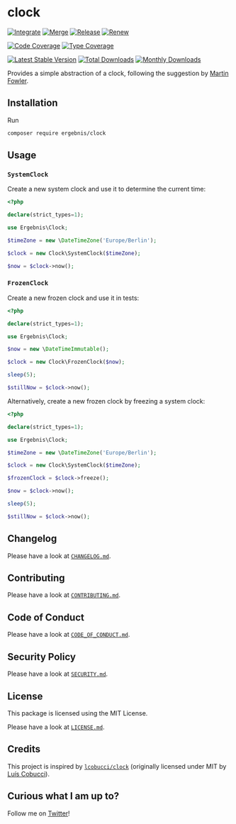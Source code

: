 # clock

[![Integrate](https://github.com/ergebnis/clock/workflows/Integrate/badge.svg)](https://github.com/ergebnis/clock/actions)
[![Merge](https://github.com/ergebnis/clock/workflows/Merge/badge.svg)](https://github.com/ergebnis/clock/actions)
[![Release](https://github.com/ergebnis/clock/workflows/Release/badge.svg)](https://github.com/ergebnis/clock/actions)
[![Renew](https://github.com/ergebnis/clock/workflows/Renew/badge.svg)](https://github.com/ergebnis/clock/actions)

[![Code Coverage](https://codecov.io/gh/ergebnis/clock/branch/main/graph/badge.svg)](https://codecov.io/gh/ergebnis/clock)
[![Type Coverage](https://shepherd.dev/github/ergebnis/clock/coverage.svg)](https://shepherd.dev/github/ergebnis/clock)

[![Latest Stable Version](https://poser.pugx.org/ergebnis/clock/v/stable)](https://packagist.org/packages/ergebnis/clock)
[![Total Downloads](https://poser.pugx.org/ergebnis/clock/downloads)](https://packagist.org/packages/ergebnis/clock)
[![Monthly Downloads](http://poser.pugx.org/ergebnis/clock/d/monthly)](https://packagist.org/packages/ergebnis/clock)

Provides a simple abstraction of a clock, following the suggestion by [Martin Fowler](https://martinfowler.com/bliki/ClockWrapper.html).

## Installation

Run

```sh
composer require ergebnis/clock
```

## Usage

### `SystemClock`

Create a new system clock and use it to determine the current time:

```php
<?php

declare(strict_types=1);

use Ergebnis\Clock;

$timeZone = new \DateTimeZone('Europe/Berlin');

$clock = new Clock\SystemClock($timeZone);

$now = $clock->now();
```

### `FrozenClock`

Create a new frozen clock and use it in tests:

```php
<?php

declare(strict_types=1);

use Ergebnis\Clock;

$now = new \DateTimeImmutable();

$clock = new Clock\FrozenClock($now);

sleep(5);

$stillNow = $clock->now();
```

Alternatively, create a new frozen clock by freezing a system clock:

```php
<?php

declare(strict_types=1);

use Ergebnis\Clock;

$timeZone = new \DateTimeZone('Europe/Berlin');

$clock = new Clock\SystemClock($timeZone);

$frozenClock = $clock->freeze();

$now = $clock->now();

sleep(5);

$stillNow = $clock->now();
```

## Changelog

Please have a look at [`CHANGELOG.md`](CHANGELOG.md).

## Contributing

Please have a look at [`CONTRIBUTING.md`](.github/CONTRIBUTING.md).

## Code of Conduct

Please have a look at [`CODE_OF_CONDUCT.md`](https://github.com/ergebnis/.github/blob/main/CODE_OF_CONDUCT.md).

## Security Policy

Please have a look at [`SECURITY.md`](.github/SECURITY.md).

## License

This package is licensed using the MIT License.

Please have a look at [`LICENSE.md`](LICENSE.md).

## Credits

This project is inspired by [`lcobucci/clock`](https://github.com/lcobucci/clock) (originally licensed under MIT by [Luís Cobucci](https://github.com/lcobucci)).

## Curious what I am up to?

Follow me on [Twitter](https://twitter.com/intent/follow?screen_name=localheinz)!
